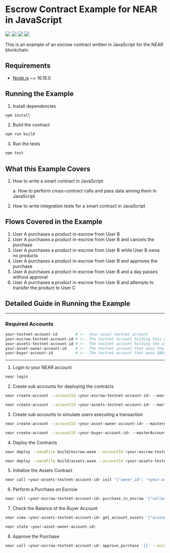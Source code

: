 # Escrow Contract Example for NEAR in JavaScript

[![](https://img.shields.io/badge/⋈%20Examples-Basics-green)](https://docs.near.org/tutorials/welcome)
[![](https://img.shields.io/badge/Gitpod-Ready-orange)](https://gitpod.io/#/https://github.com/near-examples/escrow-js)
[![](https://img.shields.io/badge/Contract-JS-yellow)](https://docs.near.org/develop/contracts/anatomy)
[![](https://img.shields.io/github/workflow/status/near-examples/escrow-js/Tests/master?color=green&label=Tests)](https://github.com/near-examples/escrow-js/actions/workflows/tests.yml)

This is an example of an escrow contract written in JavaScript for the NEAR blockchain.

## Requirements

- [Node.js](https://nodejs.org/en/download/) ~= 16.16.0

## Running the Example

1. Install dependencies

```bash
npm install
```

2. Build the contract

```bash
npm run build
```

3. Run the tests

```bash
npm test
```

## What this Example Covers

1. How to write a smart contract in JavaScript

   a. How to perform cross-contract calls and pass data among them in JavaScript

2. How to write integration tests for a smart contract in JavaScript

## Flows Covered in the Example

1. User A purchases a product in-escrow from User B
2. User A purchases a product in-escrow from User B and cancels the purchase
3. User A purchases a product in-escrow from User B while User B owns no products
4. User A purchases a product in-escrow from User B and approves the purchase
5. User A purchases a product in-escrow from User B and a day passes without approval
6. User A purchases a product in-escrow from User B and attempts to transfer the product to User C


## Detailed Guide in Running the Example

---

### Required Accounts 

```bash 
your-testnet-account-id        # <-- Your usual testnet account
your-escrow-testnet-account-id # <-- The testnet account holding this escrow contract/program
your-assets-testnet-account-id # <-- The testnet account holding the assets contract/program
your-asset-owner-account-id    # <-- The testnet account that owns the assets seeking $NEAR for them
your-buyer-account-id          # <-- The testnet account that owns $NEAR seeking to buy assets
```

---

1. Login to your NEAR account

```bash
near login
```

2. Create sub accounts for deploying the contracts

```bash
near create-account --accountId <your-escrow-testnet-account-id> --masterAccount <your-testnet-account-id> --initialBalance <your-escrow-testnet-account-balance>
```

```bash
near create-account --accountId <your-assets-testnet-account-id> --masterAccount <your-testnet-account-id> --initialBalance <your-assets-testnet-account-balance>
```

3. Create sub accounts to simulate users executing a transaction

```bash
near create-account --accountId <your-asset-owner-account-id> --masterAccount <your-testnet-account-id> --initialBalance <your-asset-owner-account-balance>
```

```bash
near create-account --accountId <your-buyer-account-id> --masterAccount <your-testnet-account-id> --initialBalance <your-buyer-account-balance>
```

4. Deploy the Contracts

```bash
near deploy --wasmFile build/escrow.wasm --accountId <your-escrow-testnet-account-id>
```

```bash
near deploy --wasmFile build/assets.wasm --accountId <your-assets-testnet-account-id>
```

5. Initialize the Assets Contract

```bash
near call <your-assets-testnet-account-id> init '{"owner_id": "<your-asset-owner-account-id>", "total_supply": "1000", "escrow_contract_id": "<your-escrow-testnet-account-id>", "asset_price": "100000000000000000000000"}' --accountId <your-assets-testnet-account-id>
```

6. Perform a Purchase on Escrow

```bash
near call <your-escrow-testnet-account-id> purchase_in_escrow '{"seller_account_id": "<your-asset-owner-account-id>", "asset_contract_id ": "<your-assets-testnet-account-id>"}' --accountId <your-buyer-account-id> --amount 0.11 --gas=300000000000000
```

7. Check the Balance of the Buyer Account

```bash
near view <your-assets-testnet-account-id> get_account_assets '{"account_id": "<your-buyer-account-id>"}'
```

```bash
near state <your-asset-owner-account-id>
```

8. Approve the Purchase

```bash
near call <your-escrow-testnet-account-id> approve_purchase '{}' --accountId <your-buyer-account-id>
```
